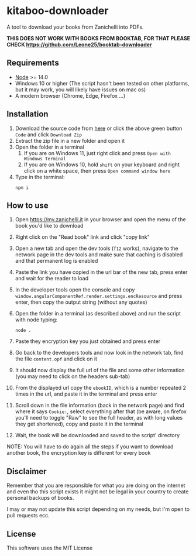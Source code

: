 # kitaboo-downloader

A tool to download your books from Zanichelli into PDFs.

**THIS DOES NOT WORK WITH BOOKS FROM BOOKTAB, FOR THAT PLEASE CHECK https://github.com/Leone25/booktab-downloader**

## Requirements

- [Node](https://nodejs.org/it/) >= 14.0
- Windows 10 or higher (The script hasn't been tested on other platforms, but it may work, you will likely have issues on mac os)
- A modern browser (Chrome, Edge, Firefox ...)

## Installation

1. Download the source code from [here](https://github.com/Leone25/kitaboo-downloader/archive/refs/heads/main.zip) or click the above green button `Code` and click `Download Zip`
2. Extract the zip file in a new folder and open it
3. Open the folder in a terminal
   1. If you are on Windows 11, just right click and press `Open with Windows Terminal`
   2. If you are on Windows 10, hold `shift` on your keyboard and right click on a white space, then press `Open command window here`
4. Type in the terminal:
   ```shell
   npm i
   ```

## How to use

1. Open https://my.zanichelli.it in your browser and open the menu of the book you'd like to download
2. Right click on the "Read book" link and click "copy link"
3. Open a new tab and open the dev tools (`f12` works), navigate to the network page in the dev tools and make sure that caching is disabled and that permanent log is enabled
4. Paste the link you have copied in the url bar of the new tab, press enter and wait for the reader to load
5. In the developer tools open the console and copy `window.angularComponentRef.render.settings.encResource` and press enter, then copy the output string (without any quotes)
6. Open the folder in a terminal (as described above) and run the script with node typing:

   ```shell
   node .
   ```
7. Paste they encryption key you just obtained and press enter
8. Go back to the developers tools and now look in the network tab, find the file `content.opf` and click on it
9. It should now display the full url of the file and some other information (you may need to click on the headers sub-tab)
10. From the displayed url copy the `ebookID`, which is a number repeated 2 times in the url, and paste it in the terminal and press enter
11. Scroll down in the file information (back in the network page) and find where it says `Cookie:`, select everything after that (be aware, on firefox you'll need to toggle "Raw" to see the full header, as with long values they get shortened), copy and paste it in the terminal
12. Wait, the book will be downloaded and saved to the script' directory

NOTE: You will have to do again all the steps if you want to download another book, the encryption key is different for every book

## Disclaimer

Remember that you are responsible for what you are doing on the internet and even tho this script exists it might not be legal in your country to create personal backups of books.

I may or may not update this script depending on my needs, but I'm open to pull requests ecc.

## License

This software uses the MIT License
